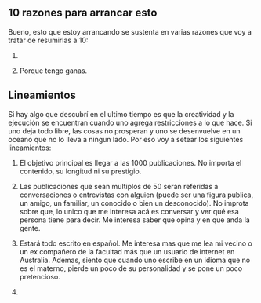## 10 razones para arrancar esto

Bueno, esto que estoy arrancando se sustenta en varias razones que voy a tratar de resumirlas a 10:

1. 

10. Porque tengo ganas.


## Lineamientos

Si hay algo que descubrí en el ultimo tiempo es que la creatividad y la ejecución se encuentran cuando uno agrega restricciones a lo que hace. Si uno deja todo libre, las cosas no prosperan y uno se desenvuelve en un oceano que no lo lleva a ningun lado. Por eso voy a setear los siguientes lineamientos:

1. El objetivo principal es llegar a las 1000 publicaciones. No importa el contenido, su longitud ni su prestigio. 

2. Las publicaciones que sean multiplos de 50 serán referidas a conversaciones o entrevistas con alguien (puede ser una figura publica, un amigo, un familiar, un conocido o bien un desconocido). No improta sobre que, lo unico que me interesa acá es conversar y ver qué esa persona tiene para decir. Me interesa saber que opina y en que anda la gente.

3. Estará todo escrito en español. Me interesa mas que me lea mi vecino o un ex compañero de la facultad más que un usuario de internet en Australia. Ademas, siento que cuando uno escribe en un idioma que no es el materno, pierde un poco de su personalidad y se pone un poco pretencioso.

4. 



